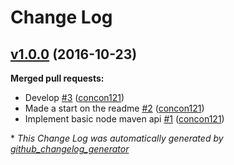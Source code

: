 # Change Log

## [v1.0.0](https://github.com/concon121/node-maven-api/tree/v1.0.0) (2016-10-23)
**Merged pull requests:**

- Develop [\#3](https://github.com/concon121/node-maven-api/pull/3) ([concon121](https://github.com/concon121))
- Made a start on the readme [\#2](https://github.com/concon121/node-maven-api/pull/2) ([concon121](https://github.com/concon121))
- Implement basic node maven api [\#1](https://github.com/concon121/node-maven-api/pull/1) ([concon121](https://github.com/concon121))



\* *This Change Log was automatically generated by [github_changelog_generator](https://github.com/skywinder/Github-Changelog-Generator)*